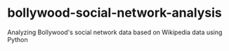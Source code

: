 bollywood-social-network-analysis
=================================

Analyzing Bollywood's social network data based on Wikipedia data using Python
